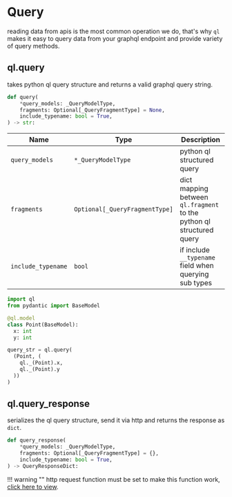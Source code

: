 # Query
reading data from apis is the most common operation we do, that's why `ql` makes it 
easy to query data from your graphql endpoint and provide variety of query methods.


## ql.query
takes python ql query structure and returns a valid graphql query string.
```py
def query(
    *query_models: _QueryModelType,
    fragments: Optional[_QueryFragmentType] = None,
    include_typename: bool = True,
) -> str:
```

| Name | Type | Description |
|------|------|-------------|
| `query_models` |  `*_QueryModelType`          | python ql structured query |
| `fragments` | `Optional[_QueryFragmentType]` | dict mapping between `ql.fragment` to the python ql structured query |
| `include_typename` | `bool` | if include `__typename` field when querying sub types |

```py title="example.py"
import ql
from pydantic import BaseModel

@ql.model
class Point(BaseModel):
  x: int
  y: int

query_str = ql.query(
  (Point, (
    ql._(Point).x,
    ql._(Point).y
  ))
)
```

## ql.query_response
serializes the ql query structure, send it via http and returns the response as `dict`.

```py
def query_response(
    *query_models: _QueryModelType,
    fragments: Optional[_QueryFragmentType] = {},
    include_typename: bool = True,
) -> QueryResponseDict:
```

!!! warning ""
    http request function must be set to make this function work, [click here to view](/api/http).


